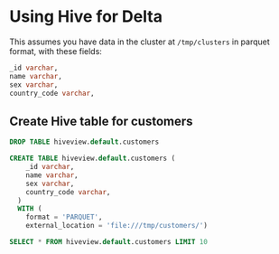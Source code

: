 # Using Hive for Delta

This assumes you have data in the cluster at `/tmp/clusters` in parquet format, with these fields:
```sql
_id varchar,
name varchar,
sex varchar,
country_code varchar,
```


## Create Hive table for customers

```sql
DROP TABLE hiveview.default.customers
```

```sql
CREATE TABLE hiveview.default.customers (
    _id varchar,
    name varchar,
    sex varchar,
    country_code varchar,
  )
  WITH (
    format = 'PARQUET',
    external_location = 'file:///tmp/customers/')

```

```sql
SELECT * FROM hiveview.default.customers LIMIT 10
```
